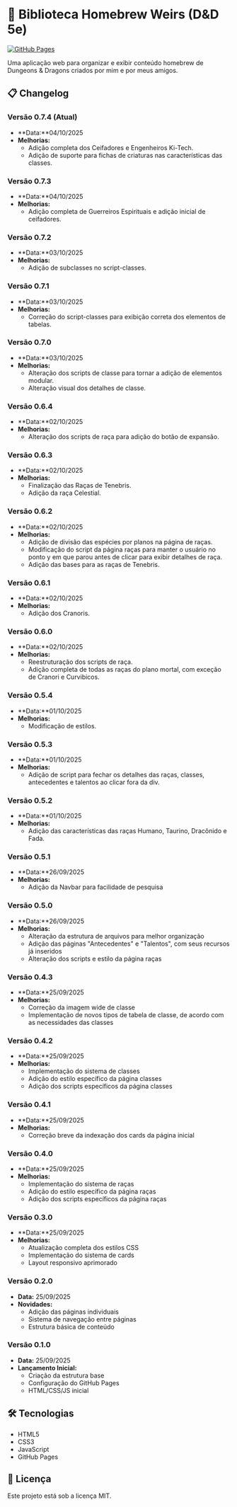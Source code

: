 # 🏰 Biblioteca Homebrew Weirs (D&D 5e)

[![GitHub Pages](https://img.shields.io/badge/GitHub-Pages-brightgreen)](https://FelipePradoFerreira.github.io/dndWeirs)

Uma aplicação web para organizar e exibir conteúdo homebrew de Dungeons & Dragons criados por mim e por meus amigos.

## 📋 Changelog

### Versão 0.7.4 (Atual)
- **Data:**04/10/2025
- **Melhorias:**
  - Adição completa dos Ceifadores e Engenheiros Ki-Tech.
  - Adição de suporte para fichas de criaturas nas características das classes.

### Versão 0.7.3
- **Data:**04/10/2025
- **Melhorias:**
  - Adição completa de Guerreiros Espirituais e adição inicial de ceifadores.
  
### Versão 0.7.2
- **Data:**03/10/2025
- **Melhorias:**
  - Adição de subclasses no script-classes.

### Versão 0.7.1
- **Data:**03/10/2025
- **Melhorias:**
  - Correção do script-classes para exibição correta dos elementos de tabelas.

### Versão 0.7.0
- **Data:**03/10/2025
- **Melhorias:**
  - Alteração dos scripts de classe para tornar a adição de elementos modular.
  - Alteração visual dos detalhes de classe.

### Versão 0.6.4
- **Data:**02/10/2025
- **Melhorias:**
  - Alteração dos scripts de raça para adição do botão de expansão.

### Versão 0.6.3
- **Data:**02/10/2025
- **Melhorias:**
  - Finalização das Raças de Tenebris.
  - Adição da raça Celestial.

### Versão 0.6.2
- **Data:**02/10/2025
- **Melhorias:**
  - Adição de divisão das espécies por planos na página de raças.
  - Modificação do script da página raças para manter o usuário no ponto y em que parou antes de clicar para exibir detalhes de raça.
  - Adição das bases para as raças de Tenebris.

### Versão 0.6.1
- **Data:**02/10/2025
- **Melhorias:**
  - Adição dos Cranoris.

### Versão 0.6.0
- **Data:**02/10/2025
- **Melhorias:**
  - Reestruturação dos scripts de raça.
  - Adição completa de todas as raças do plano mortal, com exceção de Cranori e Curvibicos.

### Versão 0.5.4
- **Data:**01/10/2025
- **Melhorias:**
  - Modificação de estilos.

### Versão 0.5.3
- **Data:**01/10/2025
- **Melhorias:**
  - Adição de script para fechar os detalhes das raças, classes, antecedentes e talentos ao clicar fora da div.

### Versão 0.5.2
- **Data:**01/10/2025
- **Melhorias:**
  - Adição das características das raças Humano, Taurino, Dracônido e Fada.

### Versão 0.5.1
- **Data:**26/09/2025
- **Melhorias:**
  - Adição da Navbar para facilidade de pesquisa

### Versão 0.5.0
- **Data:**26/09/2025
- **Melhorias:**
  - Alteração da estrutura de arquivos para melhor organização
  - Adição das páginas "Antecedentes" e "Talentos", com seus recursos já inseridos
  - Alteração dos scripts e estilo da página raças

### Versão 0.4.3
- **Data:**25/09/2025
- **Melhorias:**
  - Correção da imagem wide de classe
  - Implementação de novos tipos de tabela de classe, de acordo com as necessidades das classes

### Versão 0.4.2
- **Data:**25/09/2025
- **Melhorias:**
  - Implementação do sistema de classes
  - Adição do estilo específico da página classes
  - Adição dos scripts específicos da página classes

### Versão 0.4.1
- **Data:**25/09/2025
- **Melhorias:**
  - Correção breve da indexação dos cards da página inicial

### Versão 0.4.0
- **Data:**25/09/2025
- **Melhorias:**
  - Implementação do sistema de raças
  - Adição do estilo específico da página raças
  - Adição dos scripts específicos da página raças

### Versão 0.3.0
- **Data:**25/09/2025
- **Melhorias:**
  - Atualização completa dos estilos CSS
  - Implementação do sistema de cards
  - Layout responsivo aprimorado

### Versão 0.2.0
- **Data:** 25/09/2025
- **Novidades:**
  - Adição das páginas individuais
  - Sistema de navegação entre páginas
  - Estrutura básica de conteúdo

### Versão 0.1.0
- **Data:** 25/09/2025
- **Lançamento Inicial:**
  - Criação da estrutura base
  - Configuração do GitHub Pages
  - HTML/CSS/JS inicial

## 🛠️ Tecnologias

- HTML5
- CSS3
- JavaScript
- GitHub Pages

## 📝 Licença

Este projeto está sob a licença MIT.